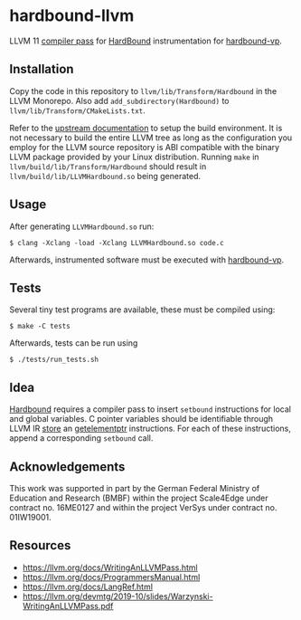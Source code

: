 # hardbound-llvm

LLVM 11 [compiler pass][llvm compiler pass] for [HardBound][hardbound doi] instrumentation for [hardbound-vp][hardbound-vp].

## Installation

Copy the code in this repository to `llvm/lib/Transform/Hardbound` in
the LLVM Monorepo. Also add `add_subdirectory(Hardbound)` to
`llvm/lib/Transform/CMakeLists.txt`.

Refer to the [upstream documentation][llvm build env] to setup the build
environment. It is not necessary to build the entire LLVM tree as long
as the configuration you employ for the LLVM source repository is ABI
compatible with the binary LLVM package provided by your Linux
distribution. Running `make` in `llvm/build/lib/Transform/Hardbound`
should result in `llvm/build/lib/LLVMHardbound.so` being generated.

## Usage

After generating `LLVMHardbound.so` run:

	$ clang -Xclang -load -Xclang LLVMHardbound.so code.c

Afterwards, instrumented software must be executed with [hardbound-vp][hardbound-vp].

## Tests

Several tiny test programs are available, these must be compiled using:

	$ make -C tests

Afterwards, tests can be run using

	$ ./tests/run_tests.sh

## Idea

[Hardbound][hardbound doi] requires a compiler pass to insert `setbound`
instructions for local and global variables. C pointer variables should
be identifiable through LLVM IR [store][llvm store instr] an
[getelementptr][llvm getelementptr instr] instructions. For each of
these instructions, append a corresponding `setbound` call.

## Acknowledgements

This work was supported in part by the German Federal Ministry of
Education and Research (BMBF) within the project Scale4Edge under
contract no. 16ME0127 and within the project VerSys under contract
no. 01IW19001.

## Resources

* https://llvm.org/docs/WritingAnLLVMPass.html
* https://llvm.org/docs/ProgrammersManual.html
* https://llvm.org/docs/LangRef.html
* https://llvm.org/devmtg/2019-10/slides/Warzynski-WritingAnLLVMPass.pdf

[llvm build env]: https://releases.llvm.org/11.0.0/docs/WritingAnLLVMPass.html#setting-up-the-build-environment
[llvm compiler pass]: https://releases.llvm.org/11.0.0/docs/WritingAnLLVMPass.html
[hardbound doi]: https://doi.org/10.1145/1353535.1346295
[llvm store instr]: https://llvm.org/docs/LangRef.html#store-instruction
[llvm getelementptr instr]: https://llvm.org/docs/LangRef.html#getelementptr-instruction
[hardbound-vp]: https://github.com/agra-uni-bremen/hardbound-vp
